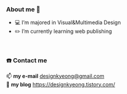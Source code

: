 ### About me 👋


- 💻 I’m majored in Visual&Multimedia Design
- ✏️ I’m currently learning web publishing
<br>

### ☎️ Contact me
📫 **my e-mail** designkyeong@gmail.com
<br>
📃 **my blog** https://designkyeong.tistory.com/

<br>
<br>
